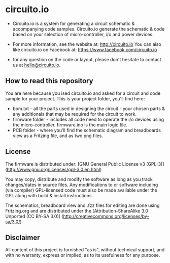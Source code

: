 circuito.io
===========

* Circuito.io is a system for generating a circuit schematic & accompanying code samples.
Circuito.io generate the schematic & code based on your selection of micro-controller, i/o and power devices.

* For more information, see the website at: http://circuito.io
You can also like circuito.io on Facebook at: https://www.facebook.com/circuito.io

* for any question on the code or layout, please don't hesitate to contact us at hello@circuito.io.

How to read this repository
---------------------------
You are here because you ised circuito.io and asked for a circuit and code sample for your project.
This is your project folder, you'll find here:
* bom.txt - all the parts used in designing the circuit - your chosen parts & any additionals that may be required for the circuit to work.
* firmware folder - includes all code need to operate the i/o devices using the micro-controller. firmware.ino is the main logic file.
* PCB folder - where you'll find the schematic diagram and breadboards view as a Fritzing file, and as two png files.

License
-------
The firmware is distributed under:
[GNU General Public License v3 (GPL-3)] (http://www.gnu.org/licenses/gpl-3.0.en.html)

You may copy, distribute and modify the software as long as you track changes/dates in source files. 
Any modifications to or software including (via compiler) GPL-licensed code must also be made available under the GPL 
along with build & install instructions.

The schematics, breadboard view and .fzz files for editing are done using Fritzing.org and are distributed under the 
[Attribution-ShareAlike 3.0 Unported (CC BY-SA 3.0)] (http://creativecommons.org/licenses/by-sa/3.0/)

Disclaimer
----------
All content of this project is furnished "as is", without technical support, and with no
warranty, express or implied, as to its usefulness for any purpose.

